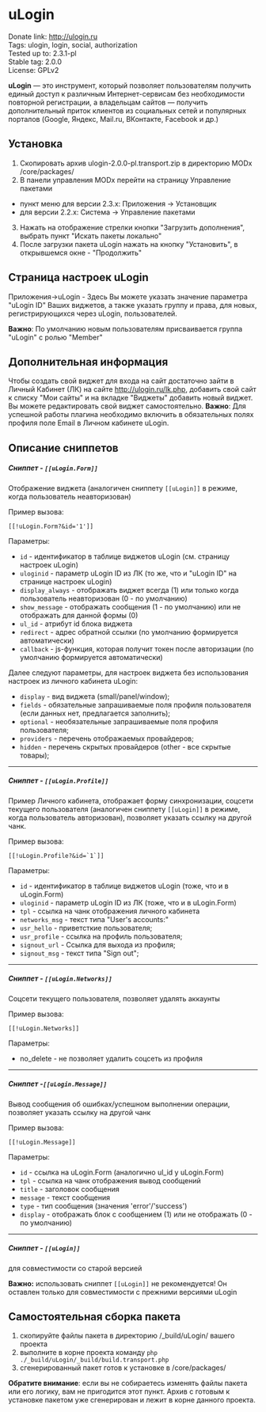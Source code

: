 # uLogin

Donate link: http://ulogin.ru  
Tags: ulogin, login, social, authorization  
Tested up to: 2.3.1-pl  
Stable tag: 2.0.0  
License: GPLv2  

**uLogin** — это инструмент, который позволяет пользователям получить единый доступ к различным Интернет-сервисам без необходимости повторной регистрации,
а владельцам сайтов — получить дополнительный приток клиентов из социальных сетей и популярных порталов (Google, Яндекс, Mail.ru, ВКонтакте, Facebook и др.)


## Установка

1. Скопировать архив ulogin-2.0.0-pl.transport.zip в директорию MODx /core/packages/
2. В панели управления MODx перейти на страницу Управление пакетами
 - пункт меню для версии 2.3.x: Приложения -> Установщик
 - для версии 2.2.x: Система -> Управление пакетами
3. Нажать на отображение стрелки кнопки "Загрузить дополнения", выбрать пункт "Искать пакеты локально"
4. После загрузки пакета uLogin нажать на кнопку "Установить", в открывшемся окне - "Продолжить"


## Страница настроек uLogin

Приложения->uLogin - Здесь Вы можете указать значение параметра "uLogin ID" Ваших виджетов,
а также указать группу и права, для новых, регистрирующихся через uLogin, пользователей.

**Важно**: По умолчанию новым пользователям присваивается группа "uLogin" с ролью "Member"


## Дополнительная информация

Чтобы создать свой виджет для входа на сайт достаточно зайти в Личный Кабинет (ЛК) на сайте http://ulogin.ru/lk.php,
добавить свой сайт к списку "Мои сайты" и на вкладке "Виджеты" добавить новый виджет. Вы можете редактировать свой виджет самостоятельно.
**Важно**: Для успешной работы плагина необходимо включить в обязательных полях профиля поле Еmail в Личном кабинете uLogin.


## Описание сниппетов

##### Сниппет - `[[uLogin.Form]]`
Отображение виджета (аналогичен сниппету `[[uLogin]]` в режиме, когда пользователь неавторизован)

Пример вызова:

    [[!uLogin.Form?&id='1']]

Параметры:
+ `id` - идентификатор в таблице виджетов uLogin (см. страницу настроек uLogin)
+ `uloginid` - параметр uLogin ID из ЛК (то же, что и "uLogin ID" на странице настроек uLogin)
+ `display_always` - отображать виджет всегда (1) или только когда пользователь неавторизован (0 - по умолчанию)
+ `show_message` - отображать сообщения (1 - по умолчанию) или не отображать для данной формы (0)
+ `ul_id`   - атрибут id блока виджета
+ `redirect` - адрес обратной ссылки (по умолчанию формируется автоматически)
+ `callback` - js-функция, которая получит токен после авторизации (по умолчанию формируется автоматически)

Далее следуют параметры, для настроек виджета без использования настроек из личного кабинета uLogin:
+ `display` - вид виджета (small/panel/window);
+ `fields`  - обязательные запрашиваемые поля профиля пользователя (если данных нет, предлагается заполнить);
+ `optional`  - необязательные запрашиваемые поля профиля пользователя;
+ `providers` - перечень отображаемых провайдеров;
+ `hidden` - перечень скрытых провайдеров (other - все скрытые товары);


***
##### Сниппет - `[[uLogin.Profile]]`
Пример Личного кабинета, отображает форму синхронизации, соцсети текущего пользователя (аналогичен сниппету `[[uLogin]]` в режиме, когда пользователь авторизован), позволяет указать ссылку на другой чанк.

Пример вызова:

    [[!uLogin.Profile?&id=`1`]]

Параметры:
+ `id` - идентификатор в таблице виджетов uLogin (тоже, что и в uLogin.Form)
+ `uloginid` - параметр uLogin ID из ЛК (тоже, что и в uLogin.Form)
+ `tpl` - ссылка на чанк отображения личного кабинета
+ `networks_msg` - текст типа "User\'s accounts:"
+ `usr_hello` - приветсткие пользователя;
+ `usr_profile` - ссылка на профиль пользователя;
+ `signout_url` - Ссылка для выхода из профиля;
+ `signout_msg` - текст типа "Sign out";

***
##### Сниппет - `[[uLogin.Networks]]`
Соцсети текущего пользователя, позволяет удалять аккаунты

Пример вызова:

    [[!uLogin.Networks]]

Параметры:
+ no_delete - не позволяет удалить соцсеть из профиля

***
##### Сниппет -`[[uLogin.Message]]`
Вывод сообщения об ошибках/успешном выполнении операции, позволяет указать ссылку на другой чанк

Пример вызова:

    [[!uLogin.Message]]

Параметры:
+ `id` - ссылка на uLogin.Form (аналогично ul_id у uLogin.Form)
+ `tpl` - ссылка на чанк отображения вывод сообщений
+ `title` - заголовок сообщения
+ `message` - текст сообщения
+ `type` - тип сообщения (значения 'error'/'success')
+ `display` - отображать блок с сообщением (1) или не отображать (0 - по умолчанию)

***
##### Сниппет - `[[uLogin]]`
для совместимости со старой версией

**Важно:** использовать сниппет `[[uLogin]]` не рекомендуется! Он оставлен только для совместимости с прежними версиями uLogin


## Самостоятельная сборка пакета

1. скопируйте файлы пакета в директорию /_build/uLogin/ вашего проекта
2. выполните в корне проекта команду `php ./_build/uLogin/_build/build.transport.php`
3. сгенерированный пакет готов к установке в /core/packages/

**Обратите внимание**: если вы не собираетесь изменять файлы пакета или его логику, вам не пригодится этот пункт. 
Архив с готовым к установке пакетом уже сгенерирован и лежит в корне данного проекта.